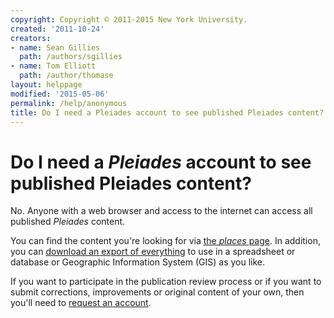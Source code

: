 ```yaml
---
copyright: Copyright © 2011-2015 New York University.
created: '2011-10-24'
creators:
- name: Sean Gillies
  path: /authors/sgillies
- name: Tom Elliott
  path: /author/thomase
layout: helppage
modified: '2015-05-06'
permalink: /help/anonymous
title: Do I need a Pleiades account to see published Pleiades content?
---
```


#  Do I need a _Pleiades_ account to see published Pleiades content?

No. Anyone with a web browser and access to the internet can access all
published _Pleiades_ content.

You can find the content you're looking for via [the _places_ page](/places). In addition, you can [download an export of
everything](/downloads) to use in a spreadsheet or database or Geographic
Information System (GIS) as you like.

If you want to participate in the publication review process or if you want to
submit corrections, improvements or original content of your own, then you'll
need to [request an
account](/participate#contribute).
